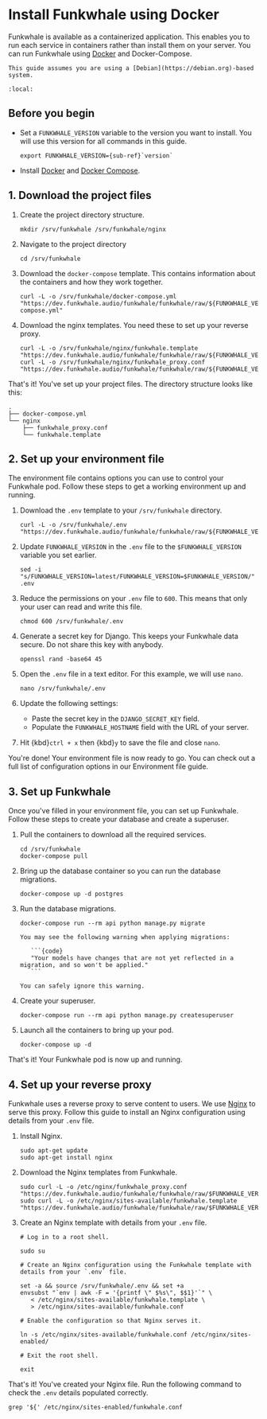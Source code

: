 # Install Funkwhale using Docker

Funkwhale is available as a containerized application. This enables you to run each service in containers rather than install them on your server. You can run Funkwhale using [Docker](https://docker.com) and Docker-Compose.

```{note}
This guide assumes you are using a [Debian](https://debian.org)-based system.
```

```{contents}
:local:
```

## Before you begin

- Set a `FUNKWHALE_VERSION` variable to the version you want to install. You will use this version for all commands in this guide.

   ```{parsed-literal}
   export FUNKWHALE_VERSION={sub-ref}`version`
   ```

- Install [Docker](https://docs.docker.com/engine/install/) and [Docker Compose](https://docs.docker.com/compose/install/).

## 1. Download the project files

1. Create the project directory structure.

   ```{code} bash
   mkdir /srv/funkwhale /srv/funkwhale/nginx
   ```

2. Navigate to the project directory

   ```{code} bash
   cd /srv/funkwhale
   ```

3. Download the `docker-compose` template. This contains information about the containers and how they work together.

   ```{code} bash
   curl -L -o /srv/funkwhale/docker-compose.yml "https://dev.funkwhale.audio/funkwhale/funkwhale/raw/${FUNKWHALE_VERSION}/deploy/docker-compose.yml"
   ```

4. Download the nginx templates. You need these to set up your reverse proxy.

   ```{code} bash
   curl -L -o /srv/funkwhale/nginx/funkwhale.template "https://dev.funkwhale.audio/funkwhale/funkwhale/raw/${FUNKWHALE_VERSION}/deploy/docker.nginx.template"
   curl -L -o /srv/funkwhale/nginx/funkwhale_proxy.conf "https://dev.funkwhale.audio/funkwhale/funkwhale/raw/${FUNKWHALE_VERSION}/deploy/docker.funkwhale_proxy.conf"
   ```

That's it! You've set up your project files. The directory structure looks like this:

```{code}
.
├── docker-compose.yml
└── nginx
    ├── funkwhale_proxy.conf
    └── funkwhale.template
```

## 2. Set up your environment file

The environment file contains options you can use to control your Funkwhale pod. Follow these steps to get a working environment up and running.

1. Download the `.env` template to your `/srv/funkwhale` directory.

   ```{code} bash
   curl -L -o /srv/funkwhale/.env "https://dev.funkwhale.audio/funkwhale/funkwhale/raw/${FUNKWHALE_VERSION}/deploy/env.prod.sample"
   ```

2. Update `FUNKWHALE_VERSION` in the `.env` file to the `$FUNKWHALE_VERSION` variable you set earlier.

   ```{code} bash
   sed -i "s/FUNKWHALE_VERSION=latest/FUNKWHALE_VERSION=$FUNKWHALE_VERSION/" .env
   ```

3. Reduce the permissions on your `.env` file to `600`. This means that only your user can read and write this file.

   ```{code} bash
   chmod 600 /srv/funkwhale/.env
   ```

4. Generate a secret key for Django. This keeps your Funkwhale data secure. Do not share this key with anybody.

   ```{code} bash
   openssl rand -base64 45
   ```

5. Open the `.env` file in a text editor. For this example, we will use `nano`.

   ```{code} bash
   nano /srv/funkwhale/.env
   ```

6. Update the following settings:
    - Paste the secret key in the `DJANGO_SECRET_KEY` field.
    - Populate the `FUNKWHALE_HOSTNAME` field with the URL of your server.

7. Hit {kbd}`ctrl + x` then {kbd}`y` to save the file and close `nano`.

You're done! Your environment file is now ready to go. You can check out a full list of configuration options in our Environment file guide.

## 3. Set up Funkwhale

Once you've filled in your environment file, you can set up Funkwhale. Follow these steps to create your database and create a superuser.

1. Pull the containers to download all the required services.

   ```{code} bash
   cd /srv/funkwhale
   docker-compose pull
   ```

2. Bring up the database container so you can run the database migrations.

   ```{code} bash
   docker-compose up -d postgres
   ```

3. Run the database migrations.

   ```{code} bash
   docker-compose run --rm api python manage.py migrate
   ```

   ````{note}
   You may see the following warning when applying migrations:

      ```{code}
      "Your models have changes that are not yet reflected in a migration, and so won't be applied."
      ```

   You can safely ignore this warning.
   ````

4. Create your superuser.

   ```{code} bash
   docker-compose run --rm api python manage.py createsuperuser
   ```

5. Launch all the containers to bring up your pod.

   ```{code} bash
   docker-compose up -d
   ```

That's it! Your Funkwhale pod is now up and running.

## 4. Set up your reverse proxy

Funkwhale uses a reverse proxy to serve content to users. We use [Nginx](https://nginx.com) to serve this proxy. Follow this guide to install an Nginx configuration using details from your `.env` file.

1. Install Nginx.

   ```{code} bash
   sudo apt-get update
   sudo apt-get install nginx
   ```

2. Download the Nginx templates from Funkwhale.

   ```{code} bash
   sudo curl -L -o /etc/nginx/funkwhale_proxy.conf "https://dev.funkwhale.audio/funkwhale/funkwhale/raw/$FUNKWHALE_VERSION/deploy/funkwhale_proxy.conf"
   sudo curl -L -o /etc/nginx/sites-available/funkwhale.template "https://dev.funkwhale.audio/funkwhale/funkwhale/raw/$FUNKWHALE_VERSION/deploy/docker.proxy.template"
   ```

3. Create an Nginx template with details from your `.env` file.

   ```{code} bash
   # Log in to a root shell.

   sudo su
   
   # Create an Nginx configuration using the Funkwhale template with details from your `.env` file.

   set -a && source /srv/funkwhale/.env && set +a
   envsubst "`env | awk -F = '{printf \" $%s\", $$1}'`" \
      < /etc/nginx/sites-available/funkwhale.template \
      > /etc/nginx/sites-available/funkwhale.conf

   # Enable the configuration so that Nginx serves it.

   ln -s /etc/nginx/sites-available/funkwhale.conf /etc/nginx/sites-enabled/

   # Exit the root shell.

   exit
   ```

That's it! You've created your Nginx file. Run the following command to check the `.env` details populated correctly.

```{code} bash
grep '${' /etc/nginx/sites-enabled/funkwhale.conf
```
